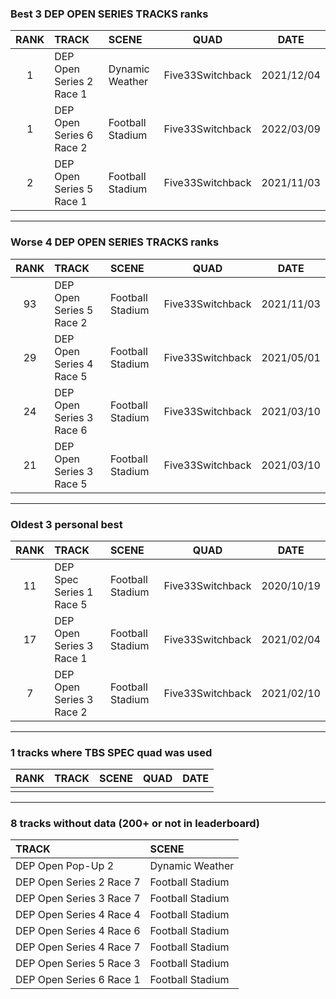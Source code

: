### Best 3 DEP OPEN SERIES TRACKS ranks
|RANK|TRACK|SCENE|QUAD|DATE|
|:---:|:---|:---|:---:|:---:|
|1|DEP Open Series 2 Race 1|Dynamic Weather|Five33Switchback|2021/12/04|
|1|DEP Open Series 6 Race 2|Football Stadium|Five33Switchback|2022/03/09|
|2|DEP Open Series 5 Race 1|Football Stadium|Five33Switchback|2021/11/03|
---
### Worse 4 DEP OPEN SERIES TRACKS ranks
|RANK|TRACK|SCENE|QUAD|DATE|
|:---:|:---|:---|:---:|:---:|
|93|DEP Open Series 5 Race 2|Football Stadium|Five33Switchback|2021/11/03|
|29|DEP Open Series 4 Race 5|Football Stadium|Five33Switchback|2021/05/01|
|24|DEP Open Series 3 Race 6|Football Stadium|Five33Switchback|2021/03/10|
|21|DEP Open Series 3 Race 5|Football Stadium|Five33Switchback|2021/03/10|
---
### Oldest 3 personal best
|RANK|TRACK|SCENE|QUAD|DATE|
|:---:|:---|:---|:---:|:---:|
|11|DEP Spec Series 1 Race 5|Football Stadium|Five33Switchback|2020/10/19|
|17|DEP Open Series 3 Race 1|Football Stadium|Five33Switchback|2021/02/04|
|7|DEP Open Series 3 Race 2|Football Stadium|Five33Switchback|2021/02/10|
---
### 1 tracks where TBS SPEC quad was used
|RANK|TRACK|SCENE|QUAD|DATE|
|:---:|:---|:---|:---:|:---:|
||||||
---
### 8 tracks without data (200+ or not in leaderboard)
|TRACK|SCENE|
|:---|:---|
|DEP Open Pop-Up 2|Dynamic Weather|
|DEP Open Series 2 Race 7|Football Stadium|
|DEP Open Series 3 Race 7|Football Stadium|
|DEP Open Series 4 Race 4|Football Stadium|
|DEP Open Series 4 Race 6|Football Stadium|
|DEP Open Series 4 Race 7|Football Stadium|
|DEP Open Series 5 Race 3|Football Stadium|
|DEP Open Series 6 Race 1|Football Stadium|
